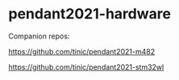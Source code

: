 # pendant2021-hardware

Companion repos:

https://github.com/tinic/pendant2021-m482

https://github.com/tinic/pendant2021-stm32wl
